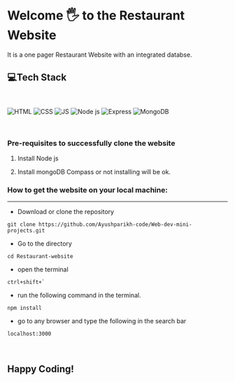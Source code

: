 # Welcome 🖐 to the Restaurant Website
It is a one pager Restaurant Website with an integrated databse.



## 💻Tech Stack
<br>

![HTML](https://img.shields.io/badge/html5%20-%23E34F26.svg?&style=for-the-badge&logo=html5&logoColor=white)
![CSS](https://img.shields.io/badge/css3%20-%231572B6.svg?&style=for-the-badge&logo=css3&logoColor=white)
![JS](https://img.shields.io/badge/javascript%20-%23323330.svg?&style=for-the-badge&logo=javascript&logoColor=%23F7DF1E)
![Node js](https://img.shields.io/badge/nodejst%20-%23323330.svg?&style=for-the-badge&logo=nodejs&logoColor=%23F7DF1E)
![Express](https://img.shields.io/badge/express%20-%23323330.svg?&style=for-the-badge&logo=express&logoColor=%23F7DF1E)
![MongoDB](https://img.shields.io/badge/mongodb%20-%23323330.svg?&style=for-the-badge&logo=mongodb&logoColor=%23F7DF1E)

<br>

### Pre-requisites to successfully clone the website

1. Install Node js

2. Install mongoDB Compass or not installing will be ok.

### How to get the website on your local machine:

---

- Download or clone the repository

```
git clone https://github.com/Ayushparikh-code/Web-dev-mini-projects.git
```

- Go to the directory
```
cd Restaurant-website
````

- open the terminal 
```
ctrl+shift+`
```

- run the following command in the terminal.
```
npm install
```

- go to any browser and type the following in the search bar
```
localhost:3000
```

<br>



## Happy Coding!